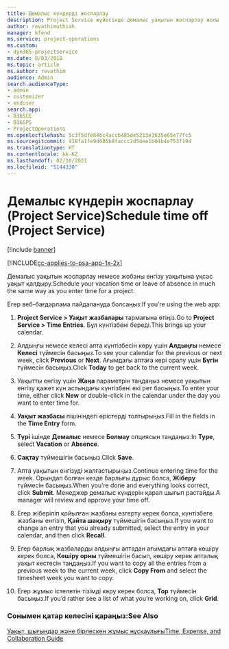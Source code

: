 ```yaml
---
title: Демалыс күндерді жоспарлау
description: Project Service жүйесінде демалыс уақытын жоспарлау жолы
author: revathimuthiah
manager: kfend
ms.service: project-operations
ms.custom:
- dyn365-projectservice
ms.date: 8/03/2018
ms.topic: article
ms.author: revathim
audience: Admin
search.audienceType:
- admin
- customizer
- enduser
search.app:
- D365CE
- D365PS
- ProjectOperations
ms.openlocfilehash: 5c3f5dfe846c4accb485de5213e1635e65e77fc5
ms.sourcegitcommit: 418fa1fe9d605b8faccc2d5dee1b04b4e753f194
ms.translationtype: HT
ms.contentlocale: kk-KZ
ms.lasthandoff: 02/10/2021
ms.locfileid: "5144330"
---
```

# <a name="schedule-time-off-project-service"></a><span data-ttu-id="e985a-103">Демалыс күндерін жоспарлау (Project Service)</span><span class="sxs-lookup"><span data-stu-id="e985a-103">Schedule time off (Project Service)</span></span>

[!include [banner](../includes/psa-now-project-operations.md)]

[!INCLUDE[cc-applies-to-psa-app-1x-2x](../includes/cc-applies-to-psa-app-1x-2x.md)]

<span data-ttu-id="e985a-104">Демалыс уақытын жоспарлау немесе жобаны енгізу уақытына ұқсас уақыт қалдыру.</span><span class="sxs-lookup"><span data-stu-id="e985a-104">Schedule your vacation time or leave of absence in much the same way as you enter time for a project.</span></span>  
  
 <span data-ttu-id="e985a-105">Егер веб-бағдарлама пайдалануда болсаңыз:</span><span class="sxs-lookup"><span data-stu-id="e985a-105">If you’re using the web app:</span></span>  
  
1.  <span data-ttu-id="e985a-106">**Project Service > Уақыт жазбалары** тармағына өтіңіз.</span><span class="sxs-lookup"><span data-stu-id="e985a-106">Go to **Project Service > Time Entries**.</span></span> <span data-ttu-id="e985a-107">Бұл күнтізбені береді.</span><span class="sxs-lookup"><span data-stu-id="e985a-107">This brings up your calendar.</span></span>  
  
2.  <span data-ttu-id="e985a-108">Алдыңғы немесе келесі апта күнтізбесін көру үшін **Алдыңғы** немесе **Келесі** түймесін басыңыз.</span><span class="sxs-lookup"><span data-stu-id="e985a-108">To see your calendar for the previous or next week, click **Previous** or **Next**.</span></span> <span data-ttu-id="e985a-109">Ағымдағы аптаға кері оралу үшін **Бүгін** түймесін басыңыз.</span><span class="sxs-lookup"><span data-stu-id="e985a-109">Click **Today** to get back to the current week.</span></span>  
  
3.  <span data-ttu-id="e985a-110">Уақытты енгізу үшін **Жаңа** параметрін таңдаңыз немесе уақытын енгізу қажет күн астындағы күнтізбені екі рет басыңыз.</span><span class="sxs-lookup"><span data-stu-id="e985a-110">To enter your time, either click **New** or double-click in the calendar under the day you want to enter time for.</span></span>  
  
4.  <span data-ttu-id="e985a-111">**Уақыт жазбасы** пішініндегі өрістерді толтырыңыз.</span><span class="sxs-lookup"><span data-stu-id="e985a-111">Fill in the fields in the **Time Entry** form.</span></span>  
  
5.  <span data-ttu-id="e985a-112">**Түрі** ішінде **Демалыс** немесе **Болмау** опциясын таңдаңыз.</span><span class="sxs-lookup"><span data-stu-id="e985a-112">In **Type**, select **Vacation** or **Absence**.</span></span>  
  
6.  <span data-ttu-id="e985a-113">**Сақтау** түймешігін басыңыз.</span><span class="sxs-lookup"><span data-stu-id="e985a-113">Click **Save**.</span></span>  
  
7.  <span data-ttu-id="e985a-114">Апта уақытын енгізуді жалғастырыңыз.</span><span class="sxs-lookup"><span data-stu-id="e985a-114">Continue entering time for the week.</span></span> <span data-ttu-id="e985a-115">Орындап болған кезде барлығы дұрыс болса, **Жіберу** түймесін басыңыз.</span><span class="sxs-lookup"><span data-stu-id="e985a-115">When you’re done and everything looks correct, click **Submit**.</span></span> <span data-ttu-id="e985a-116">Менеджер демалыс күндерін қарап шығып растайды.</span><span class="sxs-lookup"><span data-stu-id="e985a-116">A manager will review and approve your time off.</span></span>  
  
8.  <span data-ttu-id="e985a-117">Егер жіберіліп қойылған жазбаны өзгерту керек болса, күнтізбеге жазбаны енгізіп, **Қайта шақыру** түймешігін басыңыз.</span><span class="sxs-lookup"><span data-stu-id="e985a-117">If you want to change an entry that you already submitted, select the entry in your calendar, and then click **Recall**.</span></span>  
  
9. <span data-ttu-id="e985a-118">Егер барлық жазбаларды алдыңғы аптадан ағымдағы аптаға көшіру керек болса, **Көшіру орны** түймешігін басып, көшіру керек апталық уақыт кестесін таңдаңыз.</span><span class="sxs-lookup"><span data-stu-id="e985a-118">If you want to copy all the entries from a previous week to the current week, click **Copy From** and select the timesheet week you want to copy.</span></span>  
  
10. <span data-ttu-id="e985a-119">Егер жұмыс істелетін тізімді көру керек болса, **Тор** түймесін басыңыз.</span><span class="sxs-lookup"><span data-stu-id="e985a-119">If you’d rather see a list of what you’re working on, click **Grid**.</span></span>  
  
### <a name="see-also"></a><span data-ttu-id="e985a-120">Сонымен қатар келесіні қараңыз:</span><span class="sxs-lookup"><span data-stu-id="e985a-120">See Also</span></span>  
 [<span data-ttu-id="e985a-121">Уақыт, шығындар және бірлескен жұмыс нұсқаулығы</span><span class="sxs-lookup"><span data-stu-id="e985a-121">Time, Expense, and Collaboration Guide</span></span>](../psa/time-expense-collaboration-guide.md)
